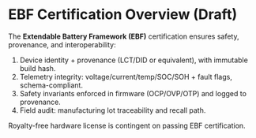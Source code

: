 # EBF Certification Overview (Draft)

The **Extendable Battery Framework (EBF)** certification ensures safety, provenance, and interoperability:

1) Device identity + provenance (LCT/DID or equivalent), with immutable build hash.
2) Telemetry integrity: voltage/current/temp/SOC/SOH + fault flags, schema-compliant.
3) Safety invariants enforced in firmware (OCP/OVP/OTP) and logged to provenance.
4) Field audit: manufacturing lot traceability and recall path.

Royalty-free hardware license is contingent on passing EBF certification.
